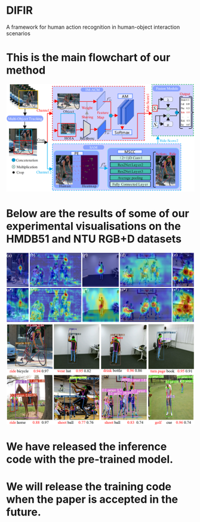 # DIFIR
A framework for human action recognition in human-object interaction scenarios
# This is the main flowchart of our method #
![](https://github.com/3083156185/DIFIR/blob/main/image/image2.png)
# Below are the results of some of our experimental visualisations on the HMDB51 and NTU RGB+D datasets #
![](https://github.com/3083156185/DIFIR/blob/main/image/image8.png)
![](https://github.com/3083156185/DIFIR/blob/main/image/image9.png)
# We have released the inference code with the pre-trained model.
# We will release the training code when the paper is accepted in the future.
